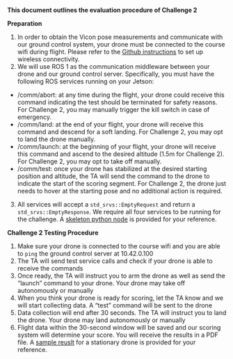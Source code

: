 **This document outlines the evaluation procedure of Challenge 2**

**Preparation**

1. In order to obtain the Vicon pose measurements and communicate with our ground control system, your drone must be connected to the course wifi during flight. Please refer to the [Github instructions](https://github.com/utiasSTARS/ROB498-flight/blob/main/instructions/hardware/jetson_nano.md) to set up wireless connectivity.
2. We will use ROS 1 as the communication middleware between your drone and our ground control server. Specifically, you must have the following ROS services running on your Jetson:
- /comm/abort: at any time during the flight, your drone could receive this command indicating the test should be terminated for safety reasons. For Challenge 2, you may manually trigger the kill switch in case of emergency.
- /comm/land: at the end of your flight, your drone will receive this command and descend for a soft landing. For Challenge 2, you may opt to land the drone manually.
- /comm/launch: at the beginning of your flight, your drone will receive this command and ascend to the desired altitude (1.5m for Challenge 2). For Challenge 2, you may opt to take off manually.
- /comm/test: once your drone has stabilized at the desired starting position and altitude, the TA will send the command to the drone to indicate the start of the scoring segment. For Challenge 2, the drone just needs to hover at the starting pose and no additional action is required.

3. All services will accept a `std_srvs::EmptyRequest` and return a `std_srvs::EmptyResponse`. We require all four services to be running for the challenge. A [skeleton python node](https://github.com/utiasSTARS/ROB498-flight/blob/main/instructions/guides/Challenge%202/Scripts/comm_node_skeleton.py) is provided for your reference.

**Challenge 2 Testing Procedure**
1. Make sure your drone is connected to the course wifi and you are able to `ping` the ground control server at 10.42.0.100
2. The TA will send test service calls and check if your drone is able to receive the commands
3. Once ready, the TA will instruct you to arm the drone as well as send the “launch” command to your drone. Your drone may take off autonomously or manually
4. When you think your drone is ready for scoring, let the TA know and we will start collecting data. A “test” command will be sent to the drone
5. Data collection will end after 30 seconds. The TA will instruct you to land the drone. Your drone may land autonomously or manually
6. Flight data within the 30-second window will be saved and our scoring system will determine your score. You will receive the results in a PDF file. A [sample reuslt](https://github.com/utiasSTARS/ROB498-flight/blob/main/instructions/guides/Challenge%202/Sample_Results/sample_result_stationary_drone.pdf) for a stationary drone is provided for your reference.

